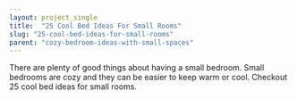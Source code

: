 ```yaml
---
layout: project_single
title:  "25 Cool Bed Ideas For Small Rooms"
slug: "25-cool-bed-ideas-for-small-rooms"
parent: "cozy-bedroom-ideas-with-small-spaces"
---
```

There are plenty of good things about having a small bedroom. Small bedrooms are cozy and they can be easier to keep warm or cool. Checkout 25 cool bed ideas for small rooms.